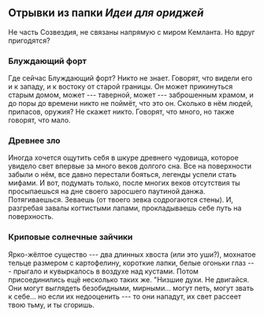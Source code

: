 ## Отрывки из папки *Идеи для ориджей*
Не часть Созвездия, не связаны напрямую с миром Кемланта. Но вдруг пригодятся?
### Блуждающий форт
Где сейчас Блуждающий форт? Никто не знает. Говорят, что видели его и к западу, и к востоку от старой границы. Он может прикинуться старым домом, может --- таверной, может --- заброшенным храмом, и до поры до времени никто не поймёт, что это он. Сколько в нём людей, припасов, оружия? Не скажет никто. Говорят, что много, но также говорят, что мало.
### Древнее зло
Иногда хочется ощутить себя в шкуре древнего чудовища, которое увидело свет впервые за много веков долгого сна. Все на поверхности забыли о нём, все давно перестали бояться, легенды успели стать мифами. И вот, подумать только, после многих веков отсутствия ты просыпаешься на дне своего заросшего паутиной данжа. Потягиваешься. Зеваешь (от твоего зевка содрогаются стены). И, разгребая завалы когтистыми лапами, прокладываешь себе путь на поверхность.
### Криповые солнечные зайчики
Ярко-жёлтое существо --- два длинных хвоста (или это уши?), мохнатое тельце размером с картофелину, короткие лапки, белые огоньки глаз --- прыгало и кувыркалось в воздухе над кустами. Потом присоединились ещё несколько таких же.
"Низшие духи. Не двигайся. Они могут выглядеть безобидными, мирными... могут петь, могут звать к себе... но если их недооценить --- то они нападут, их свет рассеет твою тьму, и ты сгоришь.
